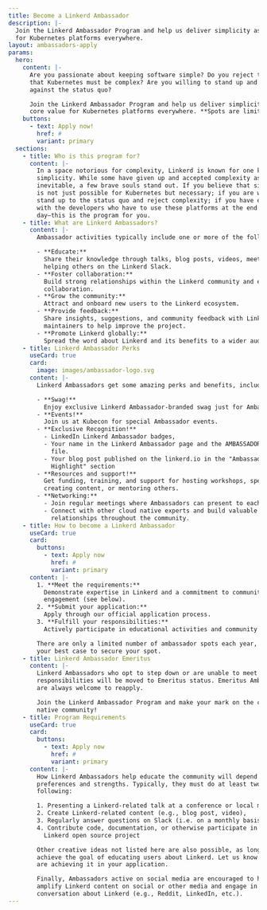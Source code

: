 ```yaml
---
title: Become a Linkerd Ambassador
description: |-
  Join the Linkerd Ambassador Program and help us deliver simplicity as a value
  for Kubernetes platforms everywhere.
layout: ambassadors-apply
params:
  hero:
    content: |-
      Are you passionate about keeping software simple? Do you reject the idea
      that Kubernetes must be complex? Are you willing to stand up and fight
      against the status quo? 

      Join the Linkerd Ambassador Program and help us deliver simplicity as a
      core value for Kubernetes platforms everywhere. **Spots are limited!**
    buttons:
      - text: Apply now!
        href: #
        variant: primary
  sections:
    - title: Who is this program for?
      content: |-
        In a space notorious for complexity, Linkerd is known for one key thing:
        simplicity. While some have given up and accepted complexity as
        inevitable, a few brave souls stand out. If you believe that simplicity
        is not just possible for Kubernetes but necessary; if you are willing to
        stand up to the status quo and reject complexity; if you have empathy
        with the developers who have to use these platforms at the end of the
        day—this is the program for you.
    - title: What are Linkerd Ambassadors?
      content: |-
        Ambassador activities typically include one or more of the following:

        - **Educate:**  
          Share their knowledge through talks, blog posts, videos, meetups, and
          helping others on the Linkerd Slack.
        - **Foster collaboration:**  
          Build strong relationships within the Linkerd community and encourage
          collaboration.
        - **Grow the community:**  
          Attract and onboard new users to the Linkerd ecosystem.
        - **Provide feedback:**  
          Share insights, suggestions, and community feedback with Linkerd
          maintainers to help improve the project.
        - **Promote Linkerd globally:**  
          Spread the word about Linkerd and its benefits to a wider audience.
    - title: Linkerd Ambassador Perks
      useCard: true
      card:
        image: images/ambassador-logo.svg
      content: |-
        Linkerd Ambassadors get some amazing perks and benefits, including:

        - **Swag!**  
          Enjoy exclusive Linkerd Ambassador-branded swag just for Ambassadors.
        - **Events!**  
          Join us at Kubecon for special Ambassador events.
        - **Exclusive Recognition!**
          - LinkedIn Linkerd Ambassador badges,
          - Your name in the Linkerd Ambassador page and the AMBASSADORS.md
            file.
          - Your blog post published on the linkerd.io in the "Ambassador
            Highlight" section 
        - **Resources and support!**  
          Get funding, training, and support for hosting workshops, speaking,
          creating content, or mentoring others.
        - **Networking:**
          - Join regular meetings where Ambassadors can present to each other
          - Connect with other cloud native experts and build valuable
            relationships throughout the community.
    - title: How to become a Linkerd Ambassador
      useCard: true
      card:
        buttons:
          - text: Apply now
            href: #
            variant: primary
      content: |-
        1. **Meet the requirements:**  
          Demonstrate expertise in Linkerd and a commitment to community
          engagement (see below).
        2. **Submit your application:**  
          Apply through our official application process.
        3. **Fulfill your responsibilities:**  
          Actively participate in educational activities and community building.

        There are only a limited number of ambassador spots each year, so make
        your best case to secure your spot.
    - title: Linkerd Ambassador Emeritus
      content: |-
        Linkerd Ambassadors who opt to step down or are unable to meet
        responsibilities will be moved to Emeritus status. Emeritus Ambassadors
        are always welcome to reapply.

        Join the Linkerd Ambassador Program and make your mark on the cloud
        native community!
    - title: Program Requirements
      useCard: true
      card:
        buttons:
          - text: Apply now
            href: #
            variant: primary
      content: |-
        How Linkerd Ambassadors help educate the community will depend on their
        preferences and strengths. Typically, they must do at least two of the
        following: 

        1. Presenting a Linkerd-related talk at a conference or local meetup,
        2. Create Linkerd-related content (e.g., blog post, video),
        3. Regularly answer questions on Slack (i.e. on a monthly basis),
        4. Contribute code, documentation, or otherwise participate in the
          Linkerd open source project

        Other creative ideas not listed here are also possible, as long as they
        achieve the goal of educating users about Linkerd. Let us know how you
        are achieving it in your application.

        Finally, Ambassadors active on social media are encouraged to help
        amplify Linkerd content on social or other media and engage in
        conversation about Linkerd (e.g., Reddit, LinkedIn, etc.).
---
```

